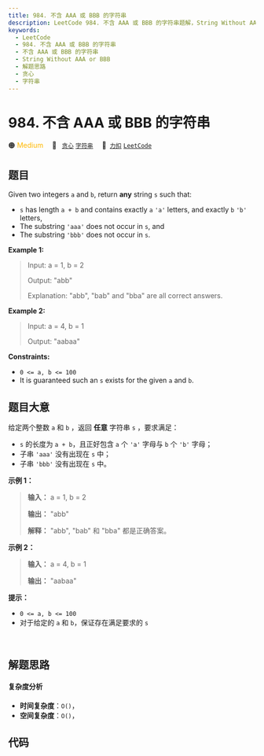 ```yaml
---
title: 984. 不含 AAA 或 BBB 的字符串
description: LeetCode 984. 不含 AAA 或 BBB 的字符串题解，String Without AAA or BBB，包含解题思路、复杂度分析以及完整的 JavaScript 代码实现。
keywords:
  - LeetCode
  - 984. 不含 AAA 或 BBB 的字符串
  - 不含 AAA 或 BBB 的字符串
  - String Without AAA or BBB
  - 解题思路
  - 贪心
  - 字符串
---
```


# 984. 不含 AAA 或 BBB 的字符串

🟠 <font color=#ffb800>Medium</font>&emsp; 🔖&ensp; [`贪心`](/tag/greedy.md) [`字符串`](/tag/string.md)&emsp; 🔗&ensp;[`力扣`](https://leetcode.cn/problems/string-without-aaa-or-bbb) [`LeetCode`](https://leetcode.com/problems/string-without-aaa-or-bbb)

## 题目

Given two integers `a` and `b`, return **any** string `s` such that:

  * `s` has length `a + b` and contains exactly `a` `'a'` letters, and exactly `b` `'b'` letters,
  * The substring `'aaa'` does not occur in `s`, and
  * The substring `'bbb'` does not occur in `s`.



**Example 1:**

> Input: a = 1, b = 2
> 
> Output: "abb"
> 
> Explanation: "abb", "bab" and "bba" are all correct answers.

**Example 2:**

> Input: a = 4, b = 1
> 
> Output: "aabaa"

**Constraints:**

  * `0 <= a, b <= 100`
  * It is guaranteed such an `s` exists for the given `a` and `b`.


## 题目大意

给定两个整数 `a` 和 `b` ，返回 **任意**  字符串 `s` ，要求满足：

  * `s` 的长度为 `a + b`，且正好包含 `a` 个 `'a'` 字母与 `b` 个 `'b'` 字母；
  * 子串 `'aaa'` 没有出现在 `s` 中；
  * 子串 `'bbb'` 没有出现在 `s` 中。



**示例 1：**

> 
> 
> 
> 
> 
> **输入：** a = 1, b = 2
> 
> **输出：** "abb"
> 
> **解释：** "abb", "bab" 和 "bba" 都是正确答案。
> 
> 

**示例 2：**

> 
> 
> 
> 
> 
> **输入：** a = 4, b = 1
> 
> **输出：** "aabaa"



**提示：**

  * `0 <= a, b <= 100`
  * 对于给定的 `a` 和 `b`，保证存在满足要求的 `s` 

​​​


## 解题思路

#### 复杂度分析

- **时间复杂度**：`O()`，
- **空间复杂度**：`O()`，

## 代码

```javascript

```